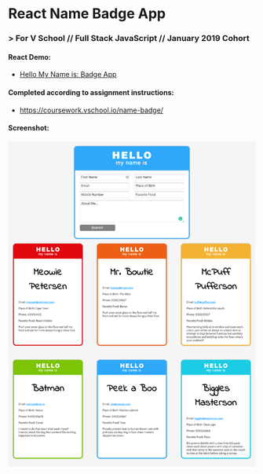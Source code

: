 # React Name Badge App
### > For V School // Full Stack JavaScript // January 2019 Cohort

#### React Demo:
- <a href="http://yw-name-badge-react-app.surge.sh" target="_blank">Hello My Name is: Badge App</a>

#### Completed according to assignment instructions: 
- https://coursework.vschool.io/name-badge/

#### Screenshot:
<a href="http://yw-name-badge-react-app.surge.sh" target="_blank"><img src="screenshot.png"></a>
